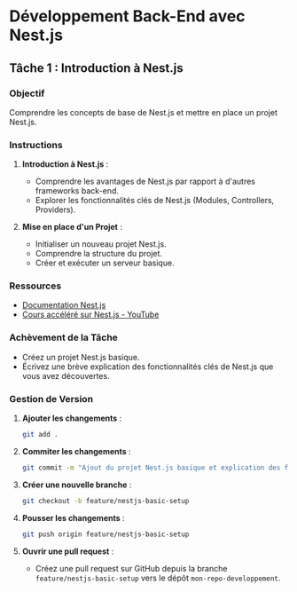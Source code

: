 
# Développement Back-End avec Nest.js

## Tâche 1 : Introduction à Nest.js

### Objectif
Comprendre les concepts de base de Nest.js et mettre en place un projet Nest.js.

### Instructions
1. **Introduction à Nest.js** :
    - Comprendre les avantages de Nest.js par rapport à d'autres frameworks back-end.
    - Explorer les fonctionnalités clés de Nest.js (Modules, Controllers, Providers).

2. **Mise en place d'un Projet** :
    - Initialiser un nouveau projet Nest.js.
    - Comprendre la structure du projet.
    - Créer et exécuter un serveur basique.

### Ressources
- [Documentation Nest.js](https://docs.nestjs.com/)
- [Cours accéléré sur Nest.js - YouTube](https://www.youtube.com/watch?v=wqhNoDE6pb4)

### Achèvement de la Tâche
- Créez un projet Nest.js basique.
- Écrivez une brève explication des fonctionnalités clés de Nest.js que vous avez découvertes.

### Gestion de Version
1. **Ajouter les changements** :
    ```bash
    git add .
    ```

2. **Commiter les changements** :
    ```bash
    git commit -m "Ajout du projet Nest.js basique et explication des fonctionnalités clés"
    ```

3. **Créer une nouvelle branche** :
    ```bash
    git checkout -b feature/nestjs-basic-setup
    ```

4. **Pousser les changements** :
    ```bash
    git push origin feature/nestjs-basic-setup
    ```

5. **Ouvrir une pull request** :
    - Créez une pull request sur GitHub depuis la branche `feature/nestjs-basic-setup` vers le dépôt `mon-repo-developpement`.
